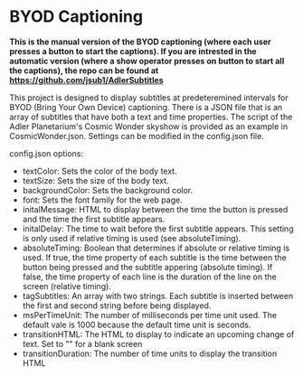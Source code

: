 BYOD Captioning
===============
**This is the manual version of the BYOD captioning (where each user presses a button to start the captions). If you are intrested in the automatic version (where a show operator presses on button to start all the captions), the repo can be found at https://github.com/jsub1/AdlerSubtitles**


This project is designed to display subtitles at predeteremined intervals for BYOD (Bring Your Own Device) captioning. There is a JSON file that is an array of subtitles that have both a text and time properties. The script of the Adler Planetarium's Cosmic Wonder skyshow is provided as an example in CosmicWonder.json. Settings can be modified in the config.json file.

config.json options:
  * textColor: Sets the color of the body text.
  * textSize: Sets the size of the body text.
  * backgroundColor: Sets the background color.
  * font: Sets the font family for the web page.
  * initalMessage: HTML to display between the time the button is pressed and the time the first subtitle appears.
  * initalDelay: The time to wait before the first subtitle appears. This setting is only used if relative timing is used (see absoluteTiming).
  * absoluteTiming: Boolean that determines if absolute or relative timing is used. If true, the time property of each subtitle is the time between the button being pressed and the subtitle appering (absolute timing). If false, the time property of each line is the duration of the line on the screen (relative timing).
  * tagSubtitles: An array with two strings. Each subtitle is inserted between the first and second string before being displayed.
  * msPerTimeUnit: The number of milliseconds per time unit used. The default vale is 1000 because the default time unit is seconds.
  * transitionHTML: The HTML to display to indicate an upcoming change of text. Set to "" for a blank screen
  * transitionDuration: The number of time units to display the transition HTML
